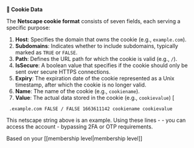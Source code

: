 **🍪 Cookie Data**

The **Netscape cookie format** consists of seven fields, each serving a specific purpose:

1. **Host**: Specifies the domain that owns the cookie (e.g., `example.com`).
2. **Subdomains**: Indicates whether to include subdomains, typically marked as `TRUE` or `FALSE`.
3. **Path**: Defines the URL path for which the cookie is valid (e.g., `/`).
4. **IsSecure**: A boolean value that specifies if the cookie should only be sent over secure HTTPS connections.
5. **Expiry**: The expiration date of the cookie represented as a Unix timestamp, after which the cookie is no longer valid.
6. **Name**: The name of the cookie (e.g., `cookiename`).
7. **Value**: The actual data stored in the cookie (e.g., `cookievalue`) [

``` Netscape HTTP Cookie File
 .example.com FALSE / FALSE 1663611142 cookiename cookievalue
```

This netscape string above is an example. Using these lines - - you can access the account - bypassing 2FA or OTP requirements.


Based on your [[membership level|membership level]]